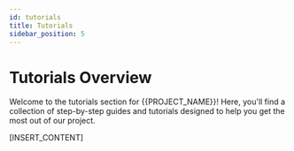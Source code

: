 ```yaml
---
id: tutorials
title: Tutorials
sidebar_position: 5
---
```


# Tutorials Overview

Welcome to the tutorials section for {{PROJECT_NAME}}! Here, you'll find a collection of step-by-step guides and tutorials designed to help you get the most out of our project.

[INSERT_CONTENT]